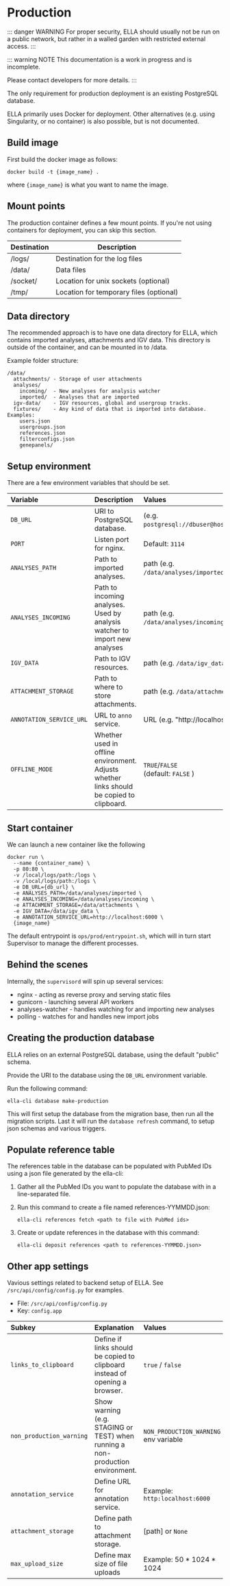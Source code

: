 # Production

::: danger WARNING
For proper security, ELLA should usually not be run on a public network, but rather in a walled garden with restricted external access.
:::

::: warning NOTE
This documentation is a work in progress and is incomplete.

Please contact developers for more details.
:::

The only requirement for production deployment is an existing PostgreSQL database.

ELLA primarily uses Docker for deployment. Other alternatives (e.g. using Singularity, or no container) is also possible, but is not documented.


## Build image

First build the docker image as follows:

```
docker build -t {image_name} .
```

where `{image_name}` is what you want to name the image.

## Mount points

The production container defines a few mount points.
If you're not using containers for deployment, you can skip this section.

| Destination	| Description  	                          |
|------------	|----------------------	                  |
| /logs/      | Destination for the log files           |
| /data/      | Data files           	                  |
| /socket/    | Location for unix sockets (optional)    |
| /tmp/       | Location for temporary files (optional) |


## Data directory

The recommended approach is to have one data directory for ELLA, which contains imported analyses, attachments and IGV data. This directory is outside of the container, and can be mounted in to /data.

Example folder structure:

```
/data/
  attachments/ - Storage of user attachments
  analyses/
    incoming/  - New analyses for analysis watcher
    imported/  - Analyses that are imported
  igv-data/    - IGV resources, global and usergroup tracks.
  fixtures/    - Any kind of data that is imported into database. Examples:
    users.json
    usergroups.json
    references.json
    filterconfigs.json
    genepanels/

```

## Setup environment

There are a few environment variables that should be set.

| Variable  	    | Description  	                                 | Values  |
|:--- | :---  | :---  |
| `DB_URL`    | URI to PostgreSQL database.	                         | (e.g. `postgresql://dbuser@host/dbname`)   |
| `PORT`     | Listen port for nginx.	                         | Default: `3114`  |
| `ANALYSES_PATH`  | Path to imported analyses. 	| path (e.g. `/data/analyses/imported`) |
| `ANALYSES_INCOMING`   | Path to incoming analyses. Used by analysis watcher to import new analyses 	| path (e.g. `/data/analyses/incoming`) |
| `IGV_DATA`  | Path to IGV resources. 	| path (e.g. `/data/igv_data`) |
| `ATTACHMENT_STORAGE`   | Path to where to store attachments. 	| path (e.g. `/data/attachments/`) |
| `ANNOTATION_SERVICE_URL`   | URL to `anno` service. 	| URL (e.g. "http://localhost:6000") |
| `OFFLINE_MODE`   | Whether used in offline environment. Adjusts whether links should be copied to clipboard.	| `TRUE`/`FALSE` <br>(default: `FALSE` )    |


## Start container

We can launch a new container like the following

```
docker run \
  --name {container_name} \
  -p 80:80 \
  -v /local/logs/path:/logs \
  -v /local/logs/path:/logs \
  -e DB_URL={db_url} \
  -e ANALYSES_PATH=/data/analyses/imported \
  -e ANALYSES_INCOMING=/data/analyses/incoming \
  -e ATTACHMENT_STORAGE=/data/attachments \
  -e IGV_DATA=/data/igv_data \
  -e ANNOTATION_SERVICE_URL=http://localhost:6000 \
  {image_name}
```

The default entrypoint is `ops/prod/entrypoint.sh`, which will in turn start Supervisor to manage the different processes.

## Behind the scenes

Internally, the `supervisord` will spin up several services:

  - nginx - acting as reverse proxy and serving static files
  - gunicorn - launching several API workers
  - analyses-watcher - handles watching for and importing new analyses
  - polling - watches for and handles new import jobs


## Creating the production database

ELLA relies on an external PostgreSQL database, using the default "public" schema. 

Provide the URI to the database using the `DB_URL` environment variable.

Run the following command:

```
ella-cli database make-production
```

This will first setup the database from the migration base, then run all the migration scripts. Last it will run the `database refresh` command, to setup json schemas and various triggers.


## Populate reference table

The references table in the database can be populated with PubMed IDs using a json file generated by the ella-cli: 

1. Gather all the PubMed IDs you want to populate the database with in a line-separated file.

2. Run this command to create a file named references-YYMMDD.json:<br>
    ```
    ella-cli references fetch <path to file with PubMed ids>
    ```

3. Create or update references in the database with this command:<br>
    ```
    ella-cli deposit references <path to references-YYMMDD.json>
    ```

## Other app settings 

Vavious settings related to backend setup of ELLA. See `/src/api/config/config.py` for examples.

- File: `/src/api/config/config.py`
- Key: `config.app`

Subkey	|	Explanation |   Values
:---	|	:---    |	:---
`links_to_clipboard`    |   Define if links should be copied to clipboard instead of opening a browser. |   `true` / `false`
`non_production_warning`    |   Show warning (e.g. STAGING or TEST) when running a non-production environment.  |    `NON_PRODUCTION_WARNING` env variable
`annotation_service`    |   Define URL for annotation service. |    Example: `http:localhost:6000`
`attachment_storage`    |   Define path to attachment storage.  |   [path] or `None`
`max_upload_size`   |   Define max size of file uploads |   Example: 50 * 1024 * 1024